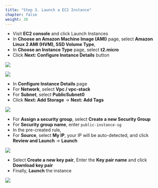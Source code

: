 ```yaml
---
title: "Step 3. Launch a EC2 Instance"
chapter: false
weight: 30
---
```


* Visit **EC2 console** and click Launch Instances
* In **Choose an Amazon Machine Image (AMI)** page, select **Amazon Linux 2 AMI (HVM), SSD Volume Type**,
* In **Choose an Instance Type** page, select **t2.micro**
* Click **Next: Configure Instance Details** button

![](/images/lab1-10.png)

![](/images/lab1-11.png)

* In **Configure Instance Details** page
* For **Network**, select **Vpc / vpc-stack**
* For **Subnet**, select **PublicSubnet0**
* Click **Next: Add Storage** → **Next: Add Tags**

![](/images/lab1-12.png)

* For **Assign a security group**, select **Create a new Security Group**
* For **Security group name**, enter `public-instance-sg `
* In the pre-created rule, 
* For **Source**, select **My IP**, your IP will be auto-detected, and click **Review and Launch** → **Launch**

![](/images/lab1-13.png)

* Select **Create a new key pair**, Enter the **Key pair name** and click **Download key pair**
* Finally, **Launch** the instance

![](/images/lab1-14.png)

